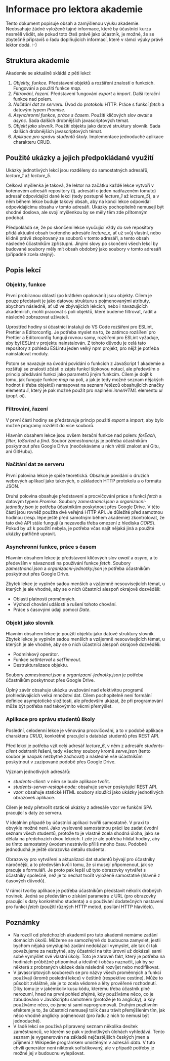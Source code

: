 # Informace pro lektora akademie

Tento dokument popisuje obsah a zamýšlenou výuku akademie. Neobsahuje žádné vyloženě tajné informace, které by
účastníci kurzu nesměli vědět, ale pokud toto čteš právě jako účastník, je možné, že se zbytečně připravíš o řadu
doplňujících informací, které v rámci výuky právě lektor dodá. :-)

## Struktura akademie

Akademie se aktuálně skládá z pěti lekcí:

1. _Objekty, funkce._ Představení objektů a rozšíření znalostí o funkcích. Fungování a použití funkce _map_.
1. _Filtrování, řazení._ Představení fungování _export_ a _import_. Další iterační funkce nad polem.
1. _Načítání dat ze serveru._ Úvod do protokolu HTTP. Práce s funkcí _fetch_ a datovým typem _Promise_.
1. _Asynchronní funkce, práce s časem._ Použití klíčových slov _await_ a _async_. Sada dalších drobnějších
  javascriptových témat.
1. _Objekt jako slovník._ Použití objektu jako datové struktury slovník. Sada dalších drobnějších javascriptových témat.
1. _Aplikace pro správu studentů školy._ Implementace jednoduché aplikace charakteru CRUD.

## Použité ukázky a jejich předpokládané využití

Ukázky jednotlivých lekcí jsou rozděleny do samostatných adresářů, _lecture\_1_ až _lecture\_5_.

Celková myšlenka je taková, že lektor na začátku každé lekce vytvoří v kořenovém adresáři repository (tj. adresáři o
jeden nadřazeném tomuto) adresář odpovídající dané lekci (tedy postupně _lecture\_1_ až _lecture\_5_), a v něm během
lekce buduje takový obsah, aby na konci lekce odpovídal odpovídajícímu obsahu v tomto adresáři. Ukázky pochopitelně
nemusejí být shodné doslova, ale svojí myšlenkou by se měly těm zde přítomným podobat.

Předpokládá se, že po skončení lekce vyučující vždy do své repository přidá aktuální obsah tvořeného adresáře
_lecture\_x_, ať už svůj vlastní, nebo klidně právě zkopírovaný ze souborů v tomto adresáři, a tento obsah následně
účastníkům zpřístupní. Jinými slovy po skončení všech lekcí by budované soubory měly mít obsah obdobný jako soubory v
tomto adresáři (případně zcela stejný).

## Popis lekcí

### Objekty, funkce

První probíranou oblastí (po krátkém opakování) jsou objekty. Cílem je pouze představit je jako datovou strukturu s
pojmenovanými atributy, abychom následně, ať už ve zbývajících lekcích, nebo i navazujících akademiích, mohli
pracovat s poli objektů, které budeme filtrovat, řadit a následně zobrazovat uživateli.

Uprostřed hodiny si účastníci instalují do VS Code rozšíření pro ESLint, Prettier a Editorconfig. Je potřeba myslet na
to, že zatímco rozšíření pro Prettier a Editorconfig fungují rovnou samy, rozšíření pro ESLint vyžaduje, aby byl ESLint
v projektu nainstalován. Z tohoto důvodu je celá tato repository z pohledu ESLintu jeden velký npm projekt, pro nějž je
potřeba nainstalovat moduly.

Potom se navazuje na úvodní povídání o funkcích z JavaScript 1 akademie a rozšiřují se znalosti zčásti o zápis
funkcí šipkovou notací, ale především o princip předávání funkcí jako parametrů jiným funkcím. Cílem je dojít k
tomu, jak funguje funkce _map_ na poli, a jak je tedy možné seznam nějakých hodnot (i třeba objektů) namapovat na
seznam řetězců obsahujících značky elementu _li_, který je pak možné použít pro naplnění _innerHTML_ elementu _ul_
(popř. _ol_).

### Filtrování, řazení

V první části hodiny se představuje princip použití _export_ a _import_, aby bylo možné programy rozdělit do více
souborů.

Hlavním obsahem lekce jsou ovšem iterační funkce nad polem: _forEach_, _filter_, _toSorted_ a _find_. Soubor
_zamestnanci.js_ je potřeba účastníkům poskytnout přes Google Drive (neočekáváme u nich větší znalost ani Gitu, ani
GitHubu).

### Načítání dat ze serveru

První polovina lekce je spíše teoretická. Obsahuje povídání o druzích webových aplikací jako takových, o základech HTTP
protokolu a o formátu JSON.

Druhá polovina obsahuje představení a procvičování práce s funkcí _fetch_ a datovým typem _Promise_. Soubory
_zamestnanci.json_ a _organizacni-jednotky.json_ je potřeba účastníkům poskytnout přes Google Drive. V této části jsou
rovněž použita dvě veřejná HTTP API. Je důležité před samotnou hodinou (resp. lépe ještě před samotným během akademie)
zkontrolovat, že tato dvě API stále fungují (a nezavedla třeba omezení z hlediska _CORS_). Pokud by už k použití nebyla,
je potřeba včas najít nějaká jiná a použité ukázky patřičně upravit.

### Asynchronní funkce, práce s časem

Hlavním obsahem lekce je představení klíčových slov _await_ a _async_, a to především v návaznosti na používání funkce
_fetch_. Soubory _zamestnanci.json_ a _organizacni-jednotky.json_ je potřeba účastníkům poskytnout přes Google Drive.

Zbytek lekce je vyplněn sadou menších a vzájemně nesouvisejících témat, u kterých je ale vhodné, aby se o nich účastníci
alespoň okrajově dozvěděli:

- Oblasti platnosti proměnných.
- Výchozí chování událostí a rušení tohoto chování.
- Práce s časovými údaji pomocí _Date_.

### Objekt jako slovník

Hlavním obsahem lekce je použití objektu jako datové struktury slovník. Zbytek lekce je vyplněn sadou menších a
vzájemně nesouvisejících témat, u kterých je ale vhodné, aby se o nich účastníci alespoň okrajově dozvěděli:

- Podmínkový operátor.
- Funkce _setInterval_ a _setTimeout_.
- Destrukturalizace objektu.

Soubory _zamestnanci.json_ a _organizacni-jednotky.json_ je potřeba účastníkům poskytnout přes Google Drive.

Úplný závěr obsahuje ukázku uvažování nad efektivitou programů prohledávajících velká množství dat. Cílem pochopitelně
není formální definice asymptotické složitosti, ale především ukázat, že při programování může být potřeba nad
takovýmito věcmi přemýšlet.

### Aplikace pro správu studentů školy

Poslední, celodenní lekce je věnována procvičování, a to v podobě aplikace charakteru _CRUD_, konkrétně pracující s
databází studentů přes REST API.

Před lekcí je potřeba vzít celý adresář _lecture\_6_, v něm z adresáře _students-client_ odstranit řešení, tedy všechny
soubory kromě _serve.json_ (tento soubor je naopak nezbytné zachovat) a následně vše účastníkům poskytnout v zazipované
podobě přes Google Drive.

Význam jednotlivých adresářů:

- _students-client:_ v něm se bude aplikace tvořit.
- _students-server-restapi-node:_ obsahuje server poskytující REST API.
- _vzor:_ obsahuje statické HTML soubory sloužící jako ukázky jednotlivých obrazovek aplikace.

Cílem je tedy přetvořit statické ukázky z adresáře vzor ve funkční SPA pracující s daty ze serveru.

V ideálním případě by účastníci aplikaci tvořili samostatně. V praxi to obvykle možné není. Jako vysloveně samostatnou
práci lze zadat úvodní seznam všech studentů, protože to je vlastně zcela shodná úloha, jako se dělala na předchozích
dvou lekcích. I zde je ale potřeba hlídat hodiny, aby se tímto samostatný úvodem nestrávilo příliš mnoho času. Podobně
jednoduchá je ještě obrazovka detailu studenta.

Obrazovky pro vytváření a aktualizaci dat studentů bývají pro účastníky náročnější, a to především kvůli tomu, že si
musejí připomenout, jak se pracuje s formuláři. Je proto pak lepší už tyto obrazovky vytvářet s účastníky společně, než
je to nechat tvořit vyloženě samostatně (hlavně z časových důvodů).

V rámci tvorby aplikace je potřeba účastníkům představit několik drobných novinek. Jedná se především o získání
parametru z URL (pro obrazovky pracující s daty konkrétního studenta) a o používání dodatečných nastavení pro funkci
_fetch_ (použití různých HTTP metod, posílání HTTP hlaviček).

## Poznámky

- Na rozdíl od předchozích akademií pro tuto akademii nemáme zadání domácích úkolů. Můžeme se samozřejmě do budoucna
  zamyslet, jestli bychom nějaká smysluplná zadání nedokázali vymyslet, ale tak či tak považujeme za nezbytné, aby
  účastníci na této úrovni už dokázali sami sobě vymýšlet své vlastní úkoly. Toto je zároveň fakt, který je potřeba na
  hodinách průběžně připomínat a ideálně i občas naznačit, jak by se některá z probraných ukázek dala následně rozvíjet
  nebo modifikovat.
- V javascriptových souborech se pro názvy všech proměnných a funkcí používají (kromě poslední lekce) v češtině
  (respektive cestine). Může to působit zvláštně, ale je to zcela vědomé a léty prověřené rozhodnutí. Díky tomu je v
  jakémkoliv kusu kódu, kterému třeba účastník plně nerozumí, hned na první pohled zřejmé, kdy používáme něco, co je
  zabudováno v JavaScriptu samotném (protože je to anglicky), a kdy používáme něco, co jsme si sami naprogramovali.
  Druhým pozitivním efektem je to, že účastníci nemusejí tolik času trávit přemýšlením tím, jak něco vhodně anglicky
  pojmenovat (pro řadu z nich to nemusí být jednoduché).
- V řadě lekcí se používá připravený seznam několika desítek zaměstnanců, ve kterém se pak v jednotlivých úlohách
  vyhledává. Tento seznam je vygenerován na základě nejčastějších českých jmen a příjmení z Wikipedie prográmkem
  umístěným v adresáři _data_. V tuto chvíli generátor není nikterak sofistikovaný, ale v případě potřeby je možné jej v
  budoucnu vylepšovat.
